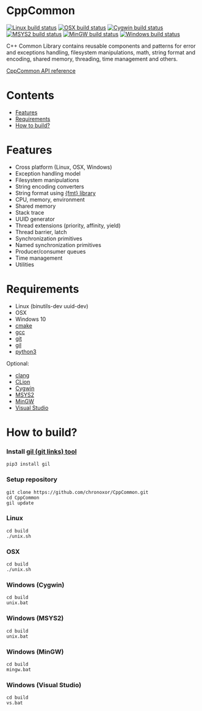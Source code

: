 # CppCommon

[![Linux build status](https://img.shields.io/travis/com/chronoxor/CppCommon/master?label=Linux)](https://travis-ci.com/chronoxor/CppCommon)
[![OSX build status](https://img.shields.io/travis/com/chronoxor/CppCommon/master?label=OSX)](https://travis-ci.com/chronoxor/CppCommon)
[![Cygwin build status](https://img.shields.io/appveyor/build/chronoxor/CppCommon/master?label=Cygwin)](https://ci.appveyor.com/project/chronoxor/CppCommon)
[![MSYS2 build status](https://img.shields.io/appveyor/build/chronoxor/CppCommon/master?label=MSYS2)](https://ci.appveyor.com/project/chronoxor/CppCommon)
[![MinGW build status](https://img.shields.io/appveyor/build/chronoxor/CppCommon/master?label=MinGW)](https://ci.appveyor.com/project/chronoxor/CppCommon)
[![Windows build status](https://img.shields.io/appveyor/build/chronoxor/CppCommon/master?label=Windows)](https://ci.appveyor.com/project/chronoxor/CppCommon)

C++ Common Library contains reusable components and patterns for error and
exceptions handling, filesystem manipulations, math, string format and
encoding, shared memory, threading, time management and others.

[CppCommon API reference](https://chronoxor.github.io/CppCommon/index.html)

# Contents
  * [Features](#features)
  * [Requirements](#requirements)
  * [How to build?](#how-to-build)

# Features
* Cross platform (Linux, OSX, Windows)
* Exception handling model
* Filesystem manipulations
* String encoding converters
* String format using [{fmt} library](http://fmtlib.net)
* CPU, memory, environment
* Shared memory
* Stack trace
* UUID generator
* Thread extensions (priority, affinity, yield)
* Thread barrier, latch
* Synchronization primitives
* Named synchronization primitives
* Producer/consumer queues
* Time management
* Utilities

# Requirements
* Linux (binutils-dev uuid-dev)
* OSX
* Windows 10
* [cmake](https://www.cmake.org)
* [gcc](https://gcc.gnu.org)
* [git](https://git-scm.com)
* [gil](https://github.com/chronoxor/gil.git)
* [python3](https://www.python.org)

Optional:
* [clang](https://clang.llvm.org)
* [CLion](https://www.jetbrains.com/clion)
* [Cygwin](https://cygwin.com)
* [MSYS2](https://www.msys2.org)
* [MinGW](https://mingw-w64.org/doku.php)
* [Visual Studio](https://www.visualstudio.com)

# How to build?

### Install [gil (git links) tool](https://github.com/chronoxor/gil)
```shell
pip3 install gil
```

### Setup repository
```shell
git clone https://github.com/chronoxor/CppCommon.git
cd CppCommon
gil update
```

### Linux
```shell
cd build
./unix.sh
```

### OSX
```shell
cd build
./unix.sh
```

### Windows (Cygwin)
```shell
cd build
unix.bat
```

### Windows (MSYS2)
```shell
cd build
unix.bat
```

### Windows (MinGW)
```shell
cd build
mingw.bat
```

### Windows (Visual Studio)
```shell
cd build
vs.bat
```
